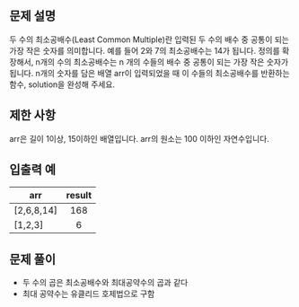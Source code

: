 ## 문제 설명

두 수의 최소공배수(Least Common Multiple)란 입력된 두 수의 배수 중 공통이 되는 가장 작은 숫자를 의미합니다. 예를 들어 2와 7의 최소공배수는 14가 됩니다. 정의를 확장해서, n개의 수의 최소공배수는 n 개의 수들의 배수 중 공통이 되는 가장 작은 숫자가 됩니다. n개의 숫자를 담은 배열 arr이 입력되었을 때 이 수들의 최소공배수를 반환하는 함수, solution을 완성해 주세요.

## 제한 사항

arr은 길이 1이상, 15이하인 배열입니다.
arr의 원소는 100 이하인 자연수입니다.

## 입출력 예

| arr        | result |
| ---------- | :----: |
| [2,6,8,14] |  168   |
| [1,2,3]    |   6    |

## 문제 풀이

- 두 수의 곱은 최소공배수와 최대공약수의 곱과 같다
- 최대 공약수는 유클리드 호제법으로 구함
